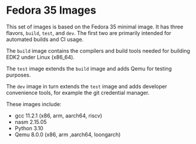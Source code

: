 # Fedora 35 Images

This set of images is based on the Fedora 35 minimal image.
It has three flavors, `build`, `test`, and `dev`.
The first two are primarily intended for automated builds
and CI usage.

The `build` image contains the compilers and build tools
needed for building EDK2 under Linux (x86_64).

The `test` image extends the `build` image and adds Qemu for
testing purposes.

The `dev` image in turn extends the `test` image and adds developer
convenience tools, for example the git credential manager.

These images include:
- gcc 11.2.1 (x86, arm, aarch64, riscv)
- nasm 2.15.05
- Python 3.10
- Qemu 8.0.0 (x86, arm ,aarch64, loongarch)
